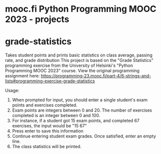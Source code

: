 # mooc.fi Python Programming MOOC 2023 - projects



# grade-statistics
  Takes student points and prints basic statistics on class average, passing rate, and grade distribution
  This project is based on the "Grade Statistics" programming exercise from the University of Helsinki's "Python Programming MOOC 2023" course.
  View the original programming assignment here: https://programming-23.mooc.fi/part-4/6-strings-and-lists#programming-exercise-grade-statistics
  
  Usage:
  1. When prompted for input, you should enter a single student's exam points and exercises completed.
  2. Exam points are integers between 0 and 20. The number of exercises completed is an integer between 0 and 100.
  3. For instance, if a student got 15 exam points, and completed 67 exercises, the input would be "15 67"
  4. Press enter to save this information
  5. Continue entering student exam grades. Once satisfied, enter an empty line.
  6. The class statistics will be printed.
